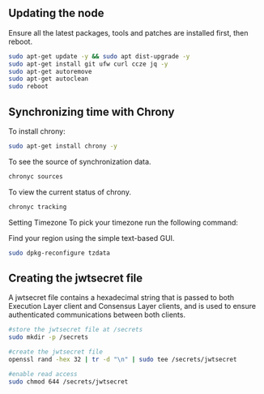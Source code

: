 ## Updating the node
Ensure all the latest packages, tools and patches are installed first, then reboot.

```bash
sudo apt-get update -y && sudo apt dist-upgrade -y
sudo apt-get install git ufw curl ccze jq -y
sudo apt-get autoremove
sudo apt-get autoclean
sudo reboot
```

## Synchronizing time with Chrony
To install chrony:

```bash
sudo apt-get install chrony -y
```

To see the source of synchronization data.

```bash
chronyc sources
```

To view the current status of chrony.

```bash
chronyc tracking
```

Setting Timezone
To pick your timezone run the following command:

Find your region using the simple text-based GUI.

```bash
sudo dpkg-reconfigure tzdata

```


## Creating the jwtsecret file
A jwtsecret file contains a hexadecimal string that is passed to both Execution Layer client and Consensus Layer clients, and is used to ensure authenticated communications between both clients.

```bash
#store the jwtsecret file at /secrets
sudo mkdir -p /secrets

#create the jwtsecret file
openssl rand -hex 32 | tr -d "\n" | sudo tee /secrets/jwtsecret

#enable read access
sudo chmod 644 /secrets/jwtsecret
```

